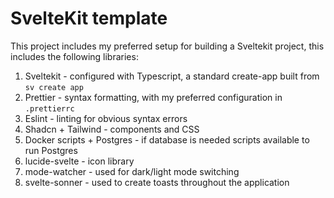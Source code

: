 # SvelteKit template

This project includes my preferred setup for building a Sveltekit project, this includes the following libraries:

1. Sveltekit - configured with Typescript, a standard create-app built from `sv create app`
2. Prettier - syntax formatting, with my preferred configuration in `.prettierrc`
3. Eslint - linting for obvious syntax errors
4. Shadcn + Tailwind - components and CSS
5. Docker scripts + Postgres - if database is needed scripts available to run Postgres
6. lucide-svelte - icon library
7. mode-watcher - used for dark/light mode switching
8. svelte-sonner - used to create toasts throughout the application
